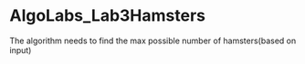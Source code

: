 # AlgoLabs_Lab3Hamsters
The algorithm needs to find the max possible number of hamsters(based on input)
